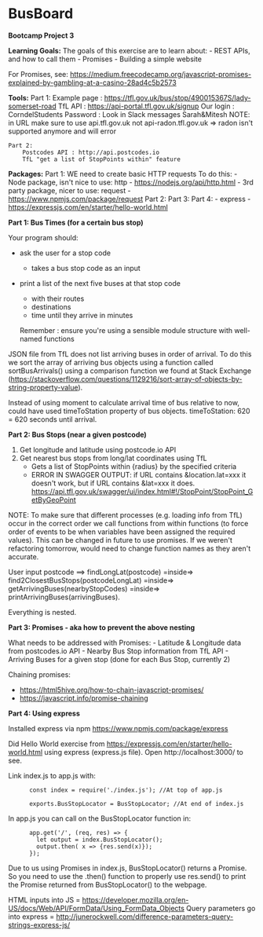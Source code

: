 # BusBoard
**Bootcamp Project 3**

**Learning Goals:**
    The goals of this exercise are to learn about:
     - REST APIs, and how to call them
     - Promises
     - Building a simple website

For Promises, see: https://medium.freecodecamp.org/javascript-promises-explained-by-gambling-at-a-casino-28ad4c5b2573

**Tools:**
    Part 1:
        Example page : https://tfl.gov.uk/bus/stop/490015367S/lady-somerset-road
        TfL API : https://api-portal.tfl.gov.uk/signup
        Our login : CorndelStudents
            Password : Look in Slack messages Sarah&Mitesh
        NOTE: in URL make sure to use api.tfl.gov.uk not api-radon.tfl.gov.uk => radon isn't supported anymore and will error

    Part 2:
        Postcodes API : http://api.postcodes.io
        TfL "get a list of StopPoints within" feature

**Packages:**
    Part 1:
        WE need to create basic HTTP requests
        To do this:
          - Node package, isn't nice to use: http - https://nodejs.org/api/http.html
          - 3rd party package, nicer to use: request - https://www.npmjs.com/package/request
    Part 2:
    Part 3:
    Part 4:
          - express - https://expressjs.com/en/starter/hello-world.html



**Part 1: Bus Times (for a certain bus stop)**

Your program should:
  - ask the user for a stop code
      - takes a bus stop code as an input
  - print a list of the next five buses at that stop code
      - with their routes
      - destinations
      - time until they arrive in minutes

    Remember : ensure you're using a sensible module structure with well-named functions


JSON file from TfL does not list arriving buses in order of arrival. To do this
we sort the array of arriving bus objects using a function called sortBusArrivals()
using a comparison function we found at Stack Exchange (https://stackoverflow.com/questions/1129216/sort-array-of-objects-by-string-property-value).

Instead of using moment to calculate arrival time of bus relative to now, could
have used timeToStation property of bus objects. timeToStation: 620 = 620 seconds
until arrival.

**Part 2: Bus Stops (near a given postcode)**

1) Get longitude and latitude using postcode.io API
2) Get nearest bus stops from long/lat coordinates using TfL
    - Gets a list of StopPoints within {radius} by the specified criteria
    - ERROR IN SWAGGER OUTPUT: if URL contains &location.lat=xxx it doesn't work,
      but if URL contains &lat=xxx it does.
      https://api.tfl.gov.uk/swagger/ui/index.html#!/StopPoint/StopPoint_GetByGeoPoint

NOTE:
To make sure that different processes (e.g. loading info from TfL) occur in the
correct order we call functions from within functions (to force order of events
to be when variables have been assigned the required values). This can be changed
in future to use promises. If we weren't refactoring tomorrow, would need to change
function names as they aren't accurate.

User input postcode ==> findLongLat(postcode) =inside=> find2ClosestBusStops(postcodeLongLat)
=inside=> getArrivingBuses(nearbyStopCodes) =inside=> printArrivingBuses(arrivingBuses).

Everything is nested.


**Part 3: Promises - aka how to prevent the above nesting**

What needs to be addressed with Promises:
    - Latitude & Longitude data from postcodes.io API
    - Nearby Bus Stop information from TfL API
    - Arriving Buses for a given stop (done for each Bus Stop, currently 2)

Chaining promises:
  - https://html5hive.org/how-to-chain-javascript-promises/
  - https://javascript.info/promise-chaining

**Part 4: Using express**

Installed express via npm https://www.npmjs.com/package/express

Did Hello World exercise from https://expressjs.com/en/starter/hello-world.html
using express (express.js file). Open http://localhost:3000/ to see.

Link index.js to app.js with:

          const index = require('./index.js'); //At top of app.js

          exports.BusStopLocator = BusStopLocator; //At end of index.js

In app.js you can call on the BusStopLocator function in:

          app.get('/', (req, res) => {
            let output = index.BusStopLocator();
            output.then( x => {res.send(x)});
          });

Due to us using Promises in index.js, BusStopLocator() returns a Promise. So you
need to use the .then() function to properly use res.send() to print the Promise
returned from BusStopLocator() to the webpage.


HTML inputs into JS = https://developer.mozilla.org/en-US/docs/Web/API/FormData/Using_FormData_Objects
Query parameters go into express = http://junerockwell.com/difference-parameters-query-strings-express-js/
